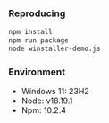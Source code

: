 ### Reproducing

```sh
npm install
npm run package
node winstaller-demo.js
```

### Environment

- Windows 11: 23H2
- Node: v18.19.1
- Npm: 10.2.4

